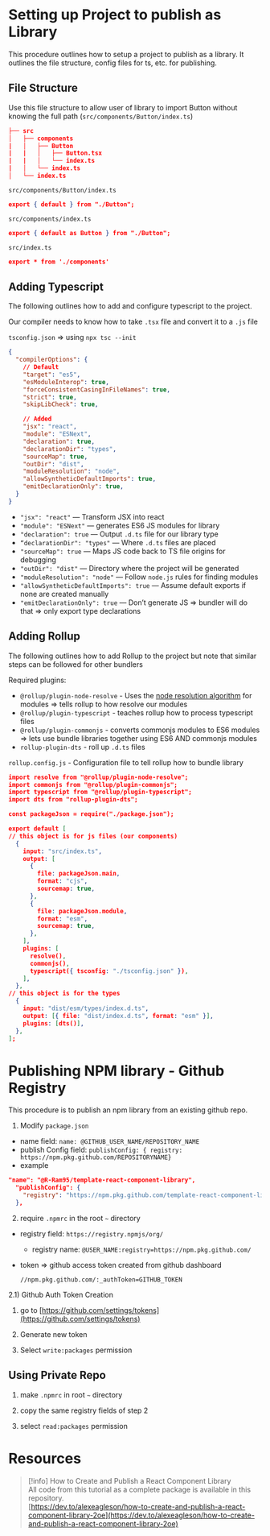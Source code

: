 # Setting up Project to publish as Library

This procedure outlines how to setup a project to publish as a library. It outlines the file structure, config files for ts, etc. for publishing.

## File Structure

Use this file structure to allow user of library to import Button without knowing the full path (`src/components/Button/index.ts`)

```JSON
├── src
│   ├── components
|   │   ├── Button
|   |   │   ├── Button.tsx
|   |   │   └── index.ts
|   │   └── index.ts
│   └── index.ts
```

  

`src/components/Button/index.ts`

```JSON
export { default } from "./Button";
```

`src/components/index.ts`

```JSON
export { default as Button } from "./Button";
```

`src/index.ts`

```JSON
export * from './components'
```

  

## Adding Typescript

The following outlines how to add and configure typescript to the project.

Our compiler needs to know how to take `.tsx` file and convert it to a `.js` file

`tsconfig.json` ⇒ using `npx tsc --init`

```JSON
{
  "compilerOptions": {
    // Default
    "target": "es5", 
    "esModuleInterop": true, 
    "forceConsistentCasingInFileNames": true,
    "strict": true, 
    "skipLibCheck": true,

    // Added
    "jsx": "react",
    "module": "ESNext",  
    "declaration": true,
    "declarationDir": "types",
    "sourceMap": true,
    "outDir": "dist",
    "moduleResolution": "node",
    "allowSyntheticDefaultImports": true,
    "emitDeclarationOnly": true,
  }
}
```

- `"jsx": "react"` — Transform JSX into react
- `"module": "ESNext"` — generates ES6 JS modules for library
- `"declaration": true` — Output `.d.ts` file for our library type
- `“declarationDir": "types"` — Where `.d.ts` files are placed
- `"sourceMap": true` — Maps JS code back to TS file origins for debugging
- `"outDir": "dist"` — Directory where the project will be generated
- `"moduleResolution": "node"` — Follow `node.js` rules for finding modules
- `"allowSyntheticDefaultImports": true` — Assume default exports if none are created manually
- `"emitDeclarationOnly": true` — Don’t generate JS ⇒ bundler will do that ⇒ only export type declarations

## Adding Rollup

The following outlines how to add Rollup to the project but note that similar steps can be followed for other bundlers

Required plugins:

- `@rollup/plugin-node-resolve` - Uses the [node resolution algorithm](https://nodejs.org/api/modules.html#modules_all_together) for modules ⇒ tells rollup to how resolve our modules
- `@rollup/plugin-typescript` - teaches rollup how to process typescript files
- `@rollup/plugin-commonjs` - converts commonjs modules to ES6 modules ⇒ lets use bundle libraries together using ES6 AND commonjs modules
- `rollup-plugin-dts` - roll up `.d.ts` files

`rollup.config.js` - Configuration file to tell rollup how to bundle library

```JSON
import resolve from "@rollup/plugin-node-resolve";
import commonjs from "@rollup/plugin-commonjs";
import typescript from "@rollup/plugin-typescript";
import dts from "rollup-plugin-dts";

const packageJson = require("./package.json");

export default [
// this object is for js files (our components)
  {
    input: "src/index.ts",
    output: [
      {
        file: packageJson.main,
        format: "cjs",
        sourcemap: true,
      },
      {
        file: packageJson.module,
        format: "esm",
        sourcemap: true,
      },
    ],
    plugins: [
      resolve(),
      commonjs(),
      typescript({ tsconfig: "./tsconfig.json" }),
    ],
  },
// this object is for the types
  {
    input: "dist/esm/types/index.d.ts",
    output: [{ file: "dist/index.d.ts", format: "esm" }],
    plugins: [dts()],
  },
];
```

  

# Publishing NPM library - Github Registry

This procedure is to publish an npm library from an existing github repo.

1) Modify `package.json`

- name field: `name: @GITHUB_USER_NAME/REPOSITORY_NAME`
- publish Config field: `publishConfig: { registry: https://npm.pkg.github.com/REPOSITORYNAME}`
- example

```JSON
"name": "@R-Ram95/template-react-component-library",
  "publishConfig": {
    "registry": "https://npm.pkg.github.com/template-react-component-library"
  },
```

2) require `.npmrc` in the root `~` directory

- registry field: `https://registry.npmjs/org/`
    - registry name: `@USER_NAME:registry=https://npm.pkg.github.com/`
- token ⇒ github access token created from github dashboard
    
    `//npm.pkg.github.com/:_authToken=GITHUB_TOKEN`
    

2.1) Github Auth Token Creation

1) go to [https://github.com/settings/tokens](https://github.com/settings/tokens)

2) Generate new token

3) Select `write:packages` permission


## Using Private Repo

1) make `.npmrc` in root `~` directory

2) copy the same registry fields of step 2

3) select `read:packages` permission


# Resources

> [!info] How to Create and Publish a React Component Library  
> All code from this tutorial as a complete package is available in this repository.  
> [https://dev.to/alexeagleson/how-to-create-and-publish-a-react-component-library-2oe](https://dev.to/alexeagleson/how-to-create-and-publish-a-react-component-library-2oe)
